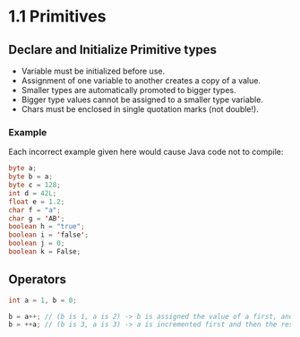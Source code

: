 # 1.1 Primitives

## Declare and Initialize Primitive types

- Variable must be initialized before use.
- Assignment of one variable to another creates a copy of a value.
- Smaller types are automatically promoted to bigger types.
- Bigger type values cannot be assigned to a smaller type variable.
- Chars must be enclosed in single quotation marks (not double!).

### Example

Each incorrect example given here would cause Java code not to compile:

```java
byte a;
byte b = a;
byte c = 128;
int d = 42L;
float e = 1.2;
char f = "a";
char g = 'AB';
boolean h = "true";
boolean i = 'false';
boolean j = 0;
boolean k = False;
```

## Operators

```java
int a = 1, b = 0;

b = a++; // (b is 1, a is 2) -> b is assigned the value of a first, and then a is incremented
b = ++a; // (b is 3, a is 3) -> a is incremented first and then the result is assigned to b
```